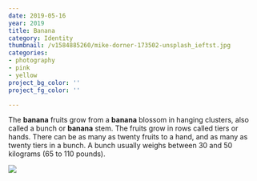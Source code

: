 ```yaml
---
date: 2019-05-16
year: 2019
title: Banana
category: Identity
thumbnail: /v1584885260/mike-dorner-173502-unsplash_ieftst.jpg
categories:
- photography
- pink
- yellow
project_bg_color: ''
project_fg_color: ''

---
```

The **banana** fruits grow from a **banana** blossom in hanging clusters, also called a bunch or **banana** stem. The fruits grow in rows called tiers or hands. There can be as many as twenty fruits to a hand, and as many as twenty tiers in a bunch. A bunch usually weighs between 30 and 50 kilograms (65 to 110 pounds).

![](https://res.cloudinary.com/peanut-butter-collective/image/upload/v1584885260/mike-dorner-173502-unsplash_ieftst.jpg)